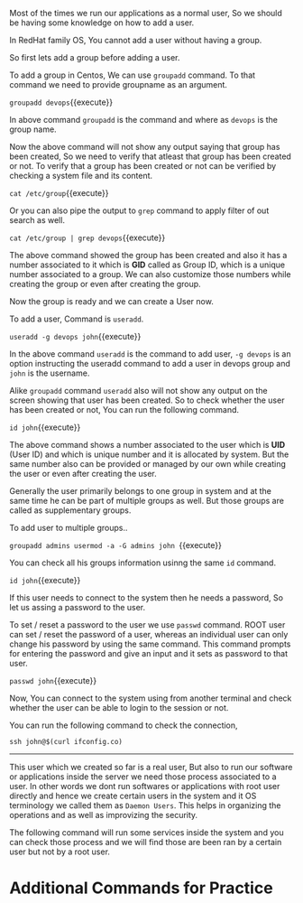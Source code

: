 


Most of the times we run our applications as a normal user, So we should be having some knowledge on how to add a user.

In RedHat family OS, You cannot add a user without having a group.

So first lets add a group before adding a user.

To add a group in Centos, We can use `groupadd` command. To that command we need to provide groupname as an argument.

`groupadd devops`{{execute}}

In above command `groupadd` is the command and where as `devops` is the group name.

Now the above command will not show any output saying that group has been created, So we need to verify that atleast that group has been created or not. To verify that a group has been created or not can be verified by checking a system file and its content.

`cat /etc/group`{{execute}} 

Or you can also pipe the output to `grep` command to apply filter of out search as well.

`cat /etc/group | grep devops`{{execute}}

The above command showed the group has been created and also it has a number associated to it which is **GID** called as Group ID, which is a unique number associated to a group. We can also customize those numbers while creating the group or even after creating the group.


Now the group is ready and we can create a User now.

To add a user, Command is `useradd`.

`useradd -g devops john`{{execute}}

In the above command `useradd` is the command to add user, `-g devops` is an option instructing the useradd command to add a user in devops group and `john` is the username.


Alike `groupadd` command `useradd` also will not show any output on the screen showing that user has been created. So to check whether the user has been created or not, You can run the following command.

`id john`{{execute}}

The above command shows a number associated to the user which is **UID** (User ID) and which is unique number and it is allocated by system. But the same number also can be provided or managed by our own while creating the user or even after creating the user.


Generally the user primarily belongs to one group in system and at the same time he can be part of multiple groups as well. But those groups are called as supplementary groups.

To add user to multiple groups..

`
groupadd admins
usermod -a -G admins john 
`{{execute}}

You can check all his groups information usinng the same `id` command.

`id john`{{execute}}

If this user needs to connect to the system then he needs a password, So let us assing a password to the user.

To set / reset a password to the user we use `passwd` command. ROOT user can set / reset the password of a user, whereas an individual user can only change his password by using the same command. This command prompts for entering the password and give an input and it sets as password to that user.

`passwd john`{{execute}}

Now, You can connect to the system using from another terminal and check whether the user can be able to login to the session or not.

You can run the following command to check the connection,

`ssh john@$(curl ifconfig.co)`


----

This user which we created so far is a real user, But also to run our software or applications inside the server we need those process associated to a user. In other words we dont run softwares or applications with root user directly and hence we create certain users in the system and it OS terminology we called them as `Daemon Users`. This helps in organizing the operations and as well as improvizing the security.

The following command will run some services inside the system and you can check those process and we will find those are been ran by a certain user but not by a root user.

# Additional Commands for Practice

